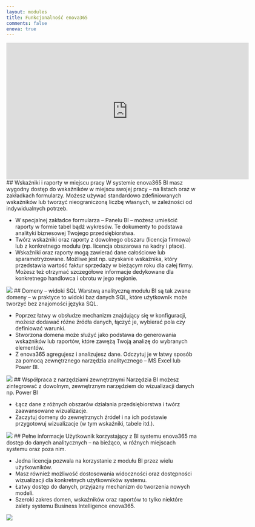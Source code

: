 ```yaml
---
layout: modules
title: Funkcjonalność enova365
comments: false
enova: true
---
```

<iframe src="https://player.vimeo.com/video/184323654?title=0&byline=0&portrait=0" width="640" height="360" frameborder="0" webkitallowfullscreen mozallowfullscreen allowfullscreen></iframe>
## Wskaźniki i raporty w miejscu pracy
W systemie enova365 BI masz wygodny dostęp do wskaźników w miejscu swojej pracy – na listach oraz w zakładkach formularzy. Możesz używać standardowo zdefiniowanych wskaźników lub tworzyć nieograniczoną liczbę własnych, w zależności od indywidualnych potrzeb.
<ul>
<li>W specjalnej zakładce formularza – Panelu BI – możesz umieścić raporty w formie tabel bądź wykresów. Te dokumenty to podstawa analityki biznesowej Twojego przedsiębiorstwa.</li>
<li>Twórz wskaźniki oraz raporty z dowolnego obszaru (licencja firmowa) lub z konkretnego modułu (np. licencja obszarowa na kadry i płace).</li>
<li>Wskaźniki oraz raporty mogą zawierać dane całościowe lub sparametryzowane. Możliwe jest np. uzyskanie wskaźnika, który przedstawia wartość faktur sprzedaży w bieżącym roku dla całej firmy. Możesz też otrzymać szczegółowe informacje dedykowane dla konkretnego handlowca i obrotu w jego regionie. </li>
</ul>
<img src="https://www.enova.pl/content/uploads/2018/03/01b_gif-rozw-business-intelligence.gif">
## Domeny – widoki SQL
Warstwą analityczną modułu BI są tak zwane domeny – w praktyce to widoki baz danych SQL, które użytkownik może tworzyć bez znajomości języka SQL.
<ul>
<li>Poprzez łatwy w obsłudze mechanizm znajdujący się w konfiguracji, możesz dodawać różne źródła danych, łączyć je, wybierać pola czy definiować warunki. </li>
<li>Stworzona domena może służyć jako podstawa do generowania wskaźników lub raportów, które zawężą Twoją analizę do wybranych elementów.</li>
<li>Z enova365 agregujesz i analizujesz dane. Odczytuj je w łatwy sposób za pomocą zewnętrznego narzędzia analitycznego – MS Excel lub Power BI.
</li>
</ul>
<img src="https://www.enova.pl/content/uploads/2018/03/domeny.png">
## Współpraca z narzędziami zewnętrznymi
Narzędzia BI możesz zintegrować z dowolnym, zewnętrznym narzędziem do wizualizacji danych np. Power BI
<ul>
<li>Łącz dane z różnych obszarów działania przedsiębiorstwa i twórz zaawansowane wizualizacje.</li>
<li>Zaczytuj domeny do zewnętrznych źródeł i na ich podstawie przygotowuj wizualizacje (w tym wskaźniki, tabele itd.).</li>
</ul>
<img src="https://www.enova.pl/content/uploads/2018/03/wspolpraca-z-narzedziami.png">
## Pełne informacje
Użytkownik korzystający z BI systemu enova365 ma dostęp do danych analitycznych – na bieżąco, w różnych miejscach systemu oraz poza nim.
<ul>
<li>Jedna licencja pozwala na korzystanie z modułu BI przez wielu użytkowników.</li>
<li>Masz również możliwość dostosowania widoczności oraz dostępności wizualizacji dla konkretnych użytkowników systemu.</li>
<li>Łatwy dostęp do danych, przyjazny mechanizm do tworzenia nowych modeli.</li>
<li>Szeroki zakres domen, wskaźników oraz raportów to tylko niektóre zalety systemu Business Intelligence enova365.  </li>
</ul>
<img src="https://www.enova.pl/content/uploads/2018/03/pelnia-informacji.png">
